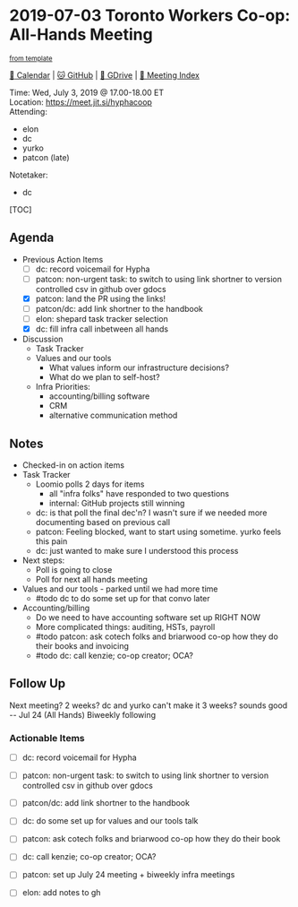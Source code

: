 # 2019-07-03 Toronto Workers Co-op: All-Hands Meeting

<sup>[from template][template]</sup>

[:date: Calendar][calendar] | [:cat: GitHub][gh] | [:open_file_folder: GDrive][gdrive] | [:notebook: Meeting Index][meetings]

Time: Wed, July 3, 2019 @ 17.00-18.00 ET    
Location: https://meet.jit.si/hyphacoop  
Attending: 
- elon
- dc
- yurko
- patcon (late)

Notetaker:
- dc

[TOC]

## Agenda

- Previous Action Items
    - [ ] dc: record voicemail for Hypha
    - [ ] patcon: non-urgent task: to switch to using link shortner to version controlled csv in github over gdocs
    - [x] patcon: land the PR using the links!
    - [ ] patcon/dc: add link shortner to the handbook
    - [ ] elon: shepard task tracker selection
    - [x] dc: fill infra call inbetween all hands
- Discussion
    - Task Tracker 
    - Values and our tools
        - What values inform our infrastructure decisions?
        - What do we plan to self-host?
    - Infra Priorities:
        - accounting/billing software
        - CRM
        - alternative communication method

## Notes

- Checked-in on action items
- Task Tracker
    - Loomio polls 2 days for items
        - all "infra folks" have responded to two questions
        - internal: GitHub projects still winning
    - dc: is that poll the final dec'n? I wasn't sure if we needed more documenting based on previous call
    - patcon: Feeling blocked, want to start using sometime. yurko feels this pain
    - dc: just wanted to make sure I understood this process
- Next steps:
    - Poll is going to close
    - Poll for next all hands meeting
- Values and our tools - parked until we had more time
    - #todo dc to do some set up for that convo later
- Accounting/billing
    - Do we need to have accounting software set up RIGHT NOW
    - More complicated things: auditing, HSTs, payroll
    - #todo patcon: ask cotech folks and briarwood co-op how they do their books and invoicing
    - #todo dc: call kenzie; co-op creator; OCA? 

## Follow Up

Next meeting? 
2 weeks? dc and yurko can't make it
3 weeks? sounds good -- Jul 24 (All Hands)
Biweekly following 

### Actionable Items

- [ ] dc: record voicemail for Hypha
- [ ] patcon: non-urgent task: to switch to using link shortner to version controlled csv in github over gdocs
- [ ] patcon/dc: add link shortner to the handbook
- [ ] dc: do some set up for values and our tools talk
- [ ] patcon: ask cotech folks and briarwood co-op how they do their book
- [ ] dc: call kenzie; co-op creator; OCA? 
- [ ] patcon: set up July 24 meeting + biweekly infra meetings
- [ ] elon: add notes to gh


<!-- Links -->
[template]: https://link.hypha.coop/template
[meetings]: https://link.hypha.coop/meetings
[calendar]: https://link.hypha.coop/calendar
[gh]: https://github.com/hyphacoop/organizing
[gdrive]: https://link.hypha.coop/gdrive
[biz-wg]: https://link.hypha.coop/biz-wg
[fin-wg]: https://link.hypha.coop/fin-wg
[gov-wg]: https://link.hypha.coop/gov-wg
[ops-wg]: https://link.hypha.coop/ops-wg
